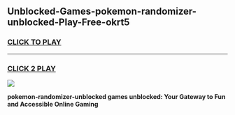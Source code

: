 
## Unblocked-Games-pokemon-randomizer-unblocked-Play-Free-okrt5
<h3>
<a href="https://premium76.site?title=pokemon-randomizer-unblocked&ref=23A">CLICK TO PLAY</a></h3>
<hr>

<h3>
<a href="https://premium76.site?title=pokemon-randomizer-unblocked&ref=23A">CLICK 2 PLAY</a>
  
</h3>

<a href="https://premium76.site?title=pokemon-randomizer-unblocked&ref=23A"><img src="https://clearcache.store/games.png"></a>


**pokemon-randomizer-unblocked games unblocked: Your Gateway to Fun and Accessible Online Gaming**
